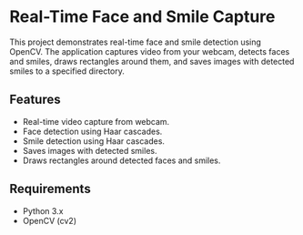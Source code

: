 # Real-Time Face and Smile Capture

This project demonstrates real-time face and smile detection using OpenCV. The application captures video from your webcam, detects faces and smiles, draws rectangles around them, and saves images with detected smiles to a specified directory.

## Features

- Real-time video capture from webcam.
- Face detection using Haar cascades.
- Smile detection using Haar cascades.
- Saves images with detected smiles.
- Draws rectangles around detected faces and smiles.

## Requirements

- Python 3.x
- OpenCV (cv2)

